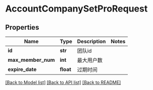 # AccountCompanySetProRequest

## Properties
Name | Type | Description | Notes
------------ | ------------- | ------------- | -------------
**id** | **str** | 团队id | 
**max_member_num** | **int** | 最大用户数 | 
**expire_date** | **float** | 过期时间 | 

[[Back to Model list]](../README.md#documentation-for-models) [[Back to API list]](../README.md#documentation-for-api-endpoints) [[Back to README]](../README.md)

